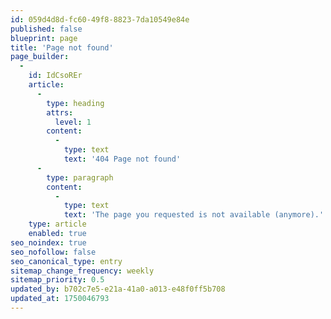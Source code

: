```yaml
---
id: 059d4d8d-fc60-49f8-8823-7da10549e84e
published: false
blueprint: page
title: 'Page not found'
page_builder:
  -
    id: IdCsoREr
    article:
      -
        type: heading
        attrs:
          level: 1
        content:
          -
            type: text
            text: '404 Page not found'
      -
        type: paragraph
        content:
          -
            type: text
            text: 'The page you requested is not available (anymore).'
    type: article
    enabled: true
seo_noindex: true
seo_nofollow: false
seo_canonical_type: entry
sitemap_change_frequency: weekly
sitemap_priority: 0.5
updated_by: b702c7e5-e21a-41a0-a013-e48f0ff5b708
updated_at: 1750046793
---
```

